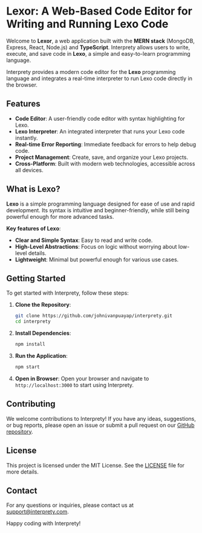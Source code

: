 # Lexor: A Web-Based Code Editor for Writing and Running Lexo Code

Welcome to **Lexor**, a web application built with the **MERN stack** (MongoDB, Express, React, Node.js) and **TypeScript**. Interprety allows users to write, execute, and save code in **Lexo**, a simple and easy-to-learn programming language.

Interprety provides a modern code editor for the **Lexo** programming language and integrates a real-time interpreter to run Lexo code directly in the browser.

## Features

- **Code Editor**: A user-friendly code editor with syntax highlighting for Lexo.
- **Lexo Interpreter**: An integrated interpreter that runs your Lexo code instantly.
- **Real-time Error Reporting**: Immediate feedback for errors to help debug code.
- **Project Management**: Create, save, and organize your Lexo projects.
- **Cross-Platform**: Built with modern web technologies, accessible across all devices.

## What is Lexo?

**Lexo** is a simple programming language designed for ease of use and rapid development. Its syntax is intuitive and beginner-friendly, while still being powerful enough for more advanced tasks.

**Key features of Lexo**:

- **Clear and Simple Syntax**: Easy to read and write code.
- **High-Level Abstractions**: Focus on logic without worrying about low-level details.
- **Lightweight**: Minimal but powerful enough for various use cases.

## Getting Started

To get started with Interprety, follow these steps:

1. **Clone the Repository**:

   ```bash
   git clone https://github.com/johnivanpuayap/interprety.git
   cd interprety
   ```

2. **Install Dependencies**:

   ```bash
   npm install
   ```

3. **Run the Application**:

   ```bash
   npm start
   ```

4. **Open in Browser**:
   Open your browser and navigate to `http://localhost:3000` to start using Interprety.

## Contributing

We welcome contributions to Interprety! If you have any ideas, suggestions, or bug reports, please open an issue or submit a pull request on our [GitHub repository](https://github.com/yourusername/interprety).

## License

This project is licensed under the MIT License. See the [LICENSE](LICENSE) file for more details.

## Contact

For any questions or inquiries, please contact us at [support@interprety.com](mailto:support@interprety.com).

Happy coding with Interprety!
